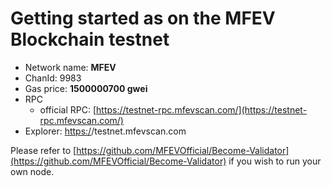 # Getting started as on the MFEV Blockchain testnet

* Network name: **MFEV**
* ChanId: 9983
* Gas price: **1500000700 gwei**
* RPC
  * official RPC: [https://testnet-rpc.mfevscan.com/](https://testnet-rpc.mfevscan.com/)​
* Explorer: [https:/](https://mfevscan.com/)/testnet.mfevscan.com​

Please refer to [https://github.com/MFEVOfficial/Become-Validator](https://github.com/MFEVOfficial/Become-Validator) if you wish to run your own node.
